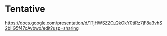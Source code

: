 # Tentative

https://docs.google.com/presentation/d/1TjHWSZZO_QkOkY0tiRz7jF8a3vhS2bIiG5f47oAvbwo/edit?usp=sharing